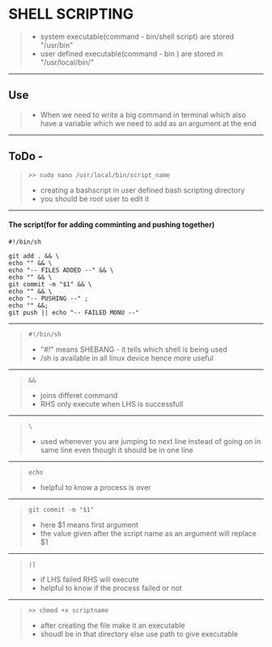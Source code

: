 
# SHELL SCRIPTING
>- system executable(command - bin/shell script) are stored "/usr/bin"
>- user defined executable(command - bin ) are stored in "/usr/local/bin/"

---

## Use
>- When we need to write a big command in terminal which also have a variable which we need to add as an argument at the end

---

## ToDo -
>`>> sudo nano /usr/local/bin/script_name`
>- creating a bashscript in user defined bash scripting directory
>- you should be root user to edit it

---
#### The script(for for adding comminting and pushing together)
```
#!/bin/sh

git add . && \  
echo "" && \
echo "-- FILES ADDED --" && \ 
echo "" && \ 
git commit -m "$1" && \ 
echo "" && \
echo "-- PUSHING --" ; 
echo "" &&;
git push || echo "-- FAILED MONU --"
```

---

>`#!/bin/sh`
>- "#!" means SHEBANG - it tells which shell is being used
>- /sh is available in all linux device hence more useful

---

>`&&` 
>- joins differet command
>- RHS only execute when LHS is successfull

---

>`\`
>- used whenever you are jumping to next line instead of going on in same line even though it should be in one line

---

>`echo`
>- helpful to know a process is over

---

>`git commit -m "$1"`
>- here $1 means first argument
>- the value given after the script name as an argument will replace $1

---

>`||`
>- if LHS failed RHS will execute
>- helpful to know if the process failed or not

---

>`>> chmod +x scriptname`
>- after creating the file make it an executable
>- shoudl be in that directory else use path to give executable 
